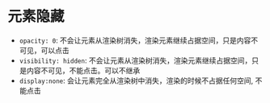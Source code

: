 # 元素隐藏

- `opacity: 0`: 不会让元素从渲染树消失，渲染元素继续占据空间，只是内容不可见，可以点击
- `visibility: hidden`: 不会让元素从渲染树消失，渲染元素继续占据空间，只是内容不可见，不能点击。可以不继承
- `display:none`: 会让元素完全从渲染树中消失，渲染的时候不占据任何空间, 不能点击